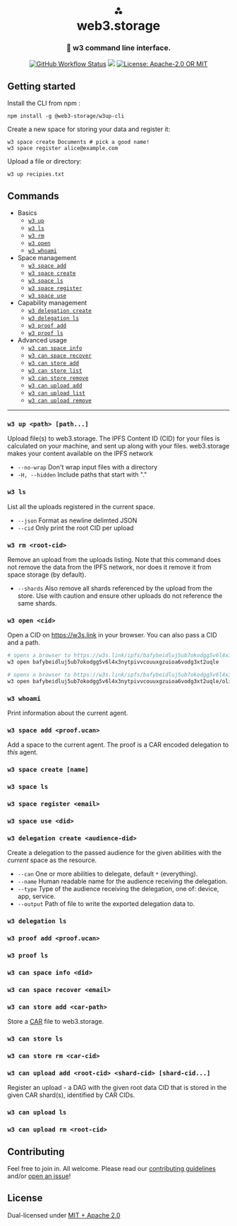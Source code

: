 <h1 align="center">⁂<br/>web3.storage</h1>
<h3 align="center">💾 w3 command line interface.</h3>
<p align="center">
  <a href="https://github.com/web3-storage/w3cli/actions/workflows/test.yaml"><img alt="GitHub Workflow Status" src="https://img.shields.io/github/workflow/status/web3-storage/w3cli/Test?style=for-the-badge" /></a>
  <a href="https://discord.com/channels/806902334369824788/864892166470893588"><img src="https://img.shields.io/badge/chat-discord?style=for-the-badge&logo=discord&label=discord&logoColor=ffffff&color=7389D8" /></a>
  <a href="https://github.com/web3-storage/w3cli/blob/main/LICENSE.md"><img alt="License: Apache-2.0 OR MIT" src="https://img.shields.io/badge/LICENSE-Apache--2.0%20OR%20MIT-yellow?style=for-the-badge" /></a>
</p>

## Getting started 

Install the CLI from npm :

```console
npm install -g @web3-storage/w3up-cli
```

Create a new space for storing your data and register it:

```console
w3 space create Documents # pick a good name!
w3 space register alice@example.com
```

Upload a file or directory:

```console
w3 up recipies.txt
```

## Commands

* Basics
  * [`w3 up`](#)
  * [`w3 ls`](#)
  * [`w3 rm`](#)
  * [`w3 open`](#)
  * [`w3 whoami`](#)
* Space management
  * [`w3 space add`](#)
  * [`w3 space create`](#)
  * [`w3 space ls`](#)
  * [`w3 space register`](#)
  * [`w3 space use`](#)
* Capability management
  * [`w3 delegation create`](#)
  * [`w3 delegation ls`](#)
  * [`w3 proof add`](#)
  * [`w3 proof ls`](#)
* Advanced usage
  * [`w3 can space info`](#)
  * [`w3 can space recover`](#)
  * [`w3 can store add`](#)
  * [`w3 can store list`](#)
  * [`w3 can store remove`](#)
  * [`w3 can upload add`](#)
  * [`w3 can upload list`](#)
  * [`w3 can upload remove`](#)

---

### `w3 up <path> [path...]`

Upload file(s) to web3.storage. The IPFS Content ID (CID) for your files is calculated on your machine, and sent up along with your files. web3.storage makes your content available on the IPFS network

- `--no-wrap` Don't wrap input files with a directory
- `-H, --hidden` Include paths that start with "."

### `w3 ls`

List all the uploads registered in the current space.

- `--json` Format as newline delimted JSON
- `--cid` Only print the root CID per upload

### `w3 rm <root-cid>`

Remove an upload from the uploads listing. Note that this command does not remove the data from the IPFS network, nor does it remove it from space storage (by default).

- `--shards` Also remove all shards referenced by the upload from the store. Use with caution and ensure other uploads do not reference the same shards.

### `w3 open <cid>`

Open a CID on https://w3s.link in your browser. You can also pass a CID and a path.

```bash
# opens a browser to https://w3s.link/ipfs/bafybeidluj5ub7okodgg5v6l4x3nytpivvcouuxgzuioa6vodg3xt2uqle
w3 open bafybeidluj5ub7okodgg5v6l4x3nytpivvcouuxgzuioa6vodg3xt2uqle

# opens a browser to https://w3s.link/ipfs/bafybeidluj5ub7okodgg5v6l4x3nytpivvcouuxgzuioa6vodg3xt2uqle/olizilla.png
w3 open bafybeidluj5ub7okodgg5v6l4x3nytpivvcouuxgzuioa6vodg3xt2uqle/olizilla.png
```

### `w3 whoami`

Print information about the current agent.

### `w3 space add <proof.ucan>`

Add a space to the current agent. The proof is a CAR encoded delegation to _this_ agent.

### `w3 space create [name]`

### `w3 space ls`

### `w3 space register <email>`

### `w3 space use <did>`

### `w3 delegation create <audience-did>`

Create a delegation to the passed audience for the given abilities with the _current_ space as the resource.

* `--can` One or more abilities to delegate, default `*` (everything).
* `--name` Human readable name for the audience receiving the delegation.
* `--type` Type of the audience receiving the delegation, one of: device, app, service.
* `--output` Path of file to write the exported delegation data to.

### `w3 delegation ls`

### `w3 proof add <proof.ucan>`

### `w3 proof ls`

### `w3 can space info <did>`

### `w3 can space recover <email>`

### `w3 can store add <car-path>`

Store a [CAR](https://ipld.io/specs/transport/car/carv1/) file to web3.storage.

### `w3 can store ls`

### `w3 can store rm <car-cid>`

### `w3 can upload add <root-cid> <shard-cid> [shard-cid...]`

Register an upload - a DAG with the given root data CID that is stored in the given CAR shard(s), identified by CAR CIDs.

### `w3 can upload ls`

### `w3 can upload rm <root-cid>`

## Contributing

Feel free to join in. All welcome. Please read our [contributing guidelines](https://github.com/web3-storage/w3cli/blob/main/CONTRIBUTING.md) and/or [open an issue](https://github.com/web3-storage/w3cli/issues)!

## License

Dual-licensed under [MIT + Apache 2.0](https://github.com/web3-storage/w3cli/blob/main/LICENSE.md)
